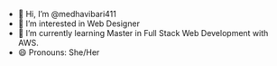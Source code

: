 - 👋 Hi, I’m @medhavibari411
- 👀 I’m interested in Web Designer
- 🌱 I’m currently learning Master in Full Stack Web Development with AWS.
- 😄 Pronouns: She/Her


<!---
medhavibari411/medhavibari411 is a ✨ special ✨ repository because its `README.md` (this file) appears on your GitHub profile.
You can click the Preview link to take a look at your changes.
--->
